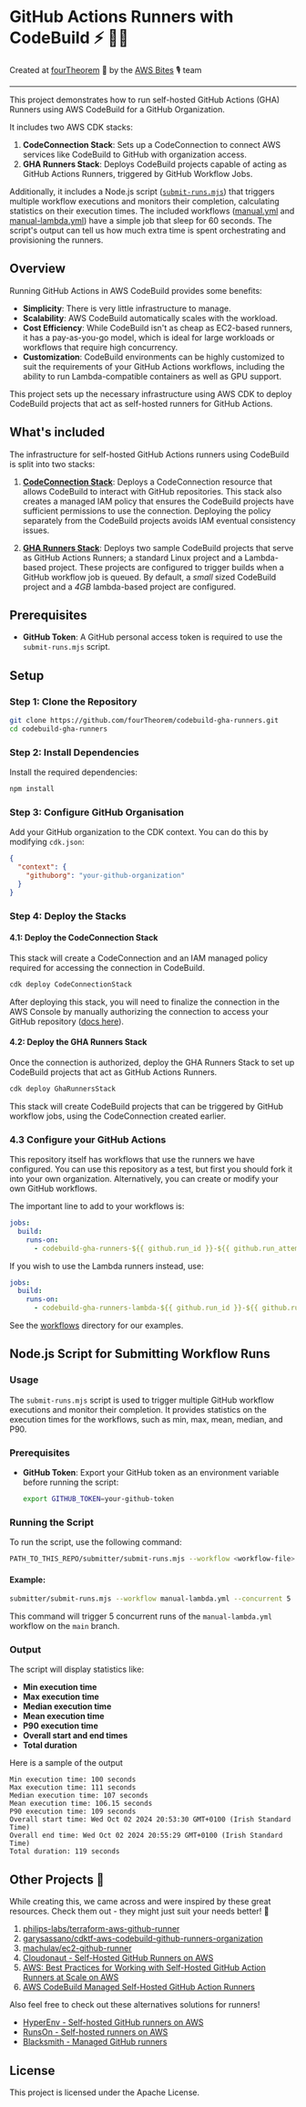 # GitHub Actions Runners with CodeBuild ⚡️ 👷‍♀️

Created at [fourTheorem](https://fourtheorem.com) 🤝 by the [AWS Bites](https://awsbites.com) 🎙️ team

---

This project demonstrates how to run self-hosted GitHub Actions (GHA) Runners using AWS CodeBuild for a GitHub Organization.

It includes two AWS CDK stacks:

1. **CodeConnection Stack**: Sets up a CodeConnection to connect AWS services like CodeBuild to GitHub with organization access.
2. **GHA Runners Stack**: Deploys CodeBuild projects capable of acting as GitHub Actions Runners, triggered by GitHub Workflow Jobs.

Additionally, it includes a Node.js script ([`submit-runs.mjs`](./submitter/submit-runs.mjs)) that triggers multiple workflow executions and monitors their completion, calculating statistics on their execution times.
The included workflows ([manual.yml](./.github/workflows/manual.yml) and [manual-lambda.yml](./.github/workflows/manual-lambda.yml)) have a simple job that sleep for 60 seconds. The script's output can tell us how much extra time is spent orchestrating and provisioning the runners.

## Overview

Running GitHub Actions in AWS CodeBuild provides some benefits:
- **Simplicity**: There is very little infrastructure to manage.
- **Scalability**: AWS CodeBuild automatically scales with the workload.
- **Cost Efficiency**: While CodeBuild isn't as cheap as EC2-based runners, it has a pay-as-you-go model, which is ideal for large workloads or workflows that require high concurrency.
- **Customization**: CodeBuild environments can be highly customized to suit the requirements of your GitHub Actions workflows, including the ability to run Lambda-compatible containers as well as GPU support.

This project sets up the necessary infrastructure using AWS CDK to deploy CodeBuild projects that act as self-hosted runners for GitHub Actions.

## What's included

The infrastructure for self-hosted GitHub Actions runners using CodeBuild is split into two stacks:

1. [**CodeConnection Stack**](./lib/connconnection-stack.ts): Deploys a CodeConnection resource that allows CodeBuild to interact with GitHub repositories. This stack also creates a managed IAM policy that ensures the CodeBuild projects have sufficient permissions to use the connection. Deploying the policy separately from the CodeBuild projects avoids IAM eventual consistency issues.

2. [**GHA Runners Stack**](./lib/gha-runners-stack.ts): Deploys two sample CodeBuild projects that serve as GitHub Actions Runners; a standard Linux project and a Lambda-based project.  These projects are configured to trigger builds when a GitHub workflow job is queued. By default, a _small_ sized CodeBuild project and a _4GB_ lambda-based project are configured.

## Prerequisites

- **GitHub Token**: A GitHub personal access token is required to use the `submit-runs.mjs` script.

## Setup

### Step 1: Clone the Repository

```bash
git clone https://github.com/fourTheorem/codebuild-gha-runners.git
cd codebuild-gha-runners
```

### Step 2: Install Dependencies

Install the required dependencies:

```bash
npm install
```

### Step 3: Configure GitHub Organisation

Add your GitHub organization to the CDK context. You can do this by modifying `cdk.json`:

```json
{
  "context": {
    "githuborg": "your-github-organization"
  }
}
```

### Step 4: Deploy the Stacks

#### 4.1: Deploy the CodeConnection Stack

This stack will create a CodeConnection and an IAM managed policy required for accessing the connection in CodeBuild.

```bash
cdk deploy CodeConnectionStack
```

After deploying this stack, you will need to finalize the connection in the AWS Console by manually authorizing the connection to access your GitHub repository ([docs here](https://docs.aws.amazon.com/dtconsole/latest/userguide/connections-update.html)).

#### 4.2: Deploy the GHA Runners Stack

Once the connection is authorized, deploy the GHA Runners Stack to set up CodeBuild projects that act as GitHub Actions Runners.

```bash
cdk deploy GhaRunnersStack
```

This stack will create CodeBuild projects that can be triggered by GitHub workflow jobs, using the CodeConnection created earlier.

### 4.3 Configure your GitHub Actions

This repository itself has workflows that use the runners we have configured. You can use this repository as a test, but first you should fork it into your own organization. Alternatively, you can create or modify your own GitHub workflows.

The important line to add to your workflows is:

```yaml
jobs:
  build:
    runs-on:
      - codebuild-gha-runners-${{ github.run_id }}-${{ github.run_attempt }}
```

If you wish to use the Lambda runners instead, use:

```yaml
jobs:
  build:
    runs-on:
      - codebuild-gha-runners-lambda-${{ github.run_id }}-${{ github.run_attempt }}
```

See the [workflows](./.github/workflows) directory for our examples.


## Node.js Script for Submitting Workflow Runs

### Usage

The `submit-runs.mjs` script is used to trigger multiple GitHub workflow executions and monitor their completion. It provides statistics on the execution times for the workflows, such as min, max, mean, median, and P90.

### Prerequisites

- **GitHub Token**: Export your GitHub token as an environment variable before running the script:
  ```bash
  export GITHUB_TOKEN=your-github-token
  ```

### Running the Script

To run the script, use the following command:

```bash
PATH_TO_THIS_REPO/submitter/submit-runs.mjs --workflow <workflow-file> --concurrent <number-of-runs> [--ref <branch>]
```

#### Example:

```bash
submitter/submit-runs.mjs --workflow manual-lambda.yml --concurrent 5
```

This command will trigger 5 concurrent runs of the `manual-lambda.yml` workflow on the `main` branch.

### Output

The script will display statistics like:
- **Min execution time**
- **Max execution time**
- **Median execution time**
- **Mean execution time**
- **P90 execution time**
- **Overall start and end times**
- **Total duration**

Here is a sample of the output

```
Min execution time: 100 seconds
Max execution time: 111 seconds
Median execution time: 107 seconds
Mean execution time: 106.15 seconds
P90 execution time: 109 seconds
Overall start time: Wed Oct 02 2024 20:53:30 GMT+0100 (Irish Standard Time)
Overall end time: Wed Oct 02 2024 20:55:29 GMT+0100 (Irish Standard Time)
Total duration: 119 seconds
```

## Other Projects 🤩

While creating this, we came across and were inspired by these great resources. Check them out - they might just suit your needs better! 🙂

1. [philips-labs/terraform-aws-github-runner](https://github.com/philips-labs/terraform-aws-github-runner)
2. [garysassano/cdktf-aws-codebuild-github-runners-organization](https://github.com/garysassano/cdktf-aws-codebuild-github-runners-organization)
3. [machulav/ec2-github-runner](https://github.com/machulav/ec2-github-runner)
4. [Cloudonaut - Self-Hosted GitHub Runners on AWS](https://cloudonaut.io/self-hosted-github-runners-on-aws/)
5. [AWS: Best Practices for Working with Self-Hosted GitHub Action Runners at Scale on AWS](https://aws.amazon.com/blogs/devops/best-practices-working-with-self-hosted-github-action-runners-at-scale-on-aws/)
6. [AWS CodeBuild Managed Self-Hosted GitHub Action Runners](https://aws.amazon.com/blogs/devops/aws-codebuild-managed-self-hosted-github-action-runners/)

Also feel free to check out these alternatives solutions for runners!

- [HyperEnv - Self-hosted GitHub runners on AWS](https://hyperenv.com/)
- [RunsOn - Self-hosted runners on AWS](https://runs-on.com/)
- [Blacksmith - Managed GitHub runners](https://www.blacksmith.sh/)

## License

This project is licensed under the Apache License.
